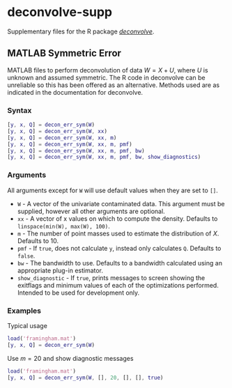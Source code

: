 deconvolve-supp
==========

Supplementary files for the R package [*deconvolve*](https://github.com/timothyhyndman/deconvolve).

MATLAB Symmetric Error
------------

MATLAB files to perform deconvolution of data $W = X + U$, where $U$ is unknown and assumed symmetric. The R code in deconvolve can be unreliable so this has been offered as an alternative. Methods used are as indicated in the documentation for deconvolve.

### Syntax
```matlab
[y, x, Q] = decon_err_sym(W)
[y, x, Q] = decon_err_sym(W, xx)
[y, x, Q] = decon_err_sym(W, xx, m)
[y, x, Q] = decon_err_sym(W, xx, m, pmf)
[y, x, Q] = decon_err_sym(W, xx, m, pmf, bw)
[y, x, Q] = decon_err_sym(W, xx, m, pmf, bw, show_diagnostics)
```

### Arguments

All arguments except for `W` will use default values when they are set to `[]`.

* `W` - A vector of the univariate contaminated data. This argument must be supplied, however all other arguments are optional.
* `xx` - A vector of x values on which to compute the density. Defaults to `linspace(min(W), max(W), 100)`.
* `m` - The number of point masses used to estimate the distribution of $X$. Defaults to 10.
* `pmf` - If `true`, does not calculate `y`, instead only calculates `Q`. Defaults to `false`.
* `bw` - The bandwidth to use. Defaults to a bandwidth calculated using an appropriate plug-in estimator.
* `show_diagnostic` - If `true`, prints messages to screen showing the exitflags and minimum values of each of the optimizations performed. Intended to be used for development only.


### Examples

Typical usage
```matlab
load('framingham.mat')
[y, x, Q] = decon_err_sym(W)
```

Use $m=20$ and show diagnostic messages

```matlab
load('framingham.mat')
[y, x, Q] = decon_err_sym(W, [], 20, [], [], true)
```